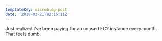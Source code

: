 ```yaml
---
templateKey: microblog-post
date: '2018-03-21T02:15:11Z'
---
```


Just realized I've been paying for an unused EC2 instance every month. That feels dumb.

